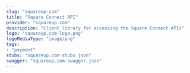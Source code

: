 ```yaml
---
slug: "squareup-com"
title: "Square Connect API"
provider: "squareup.com"
description: "Client library for accessing the Square Connect APIs"
logo: "squareup.com-logo.png"
logoMediaType: "image/png"
tags:
- "payment"
stubs: "squareup.com-stubs.json"
swagger: "squareup.com-swagger.json"
---
```

